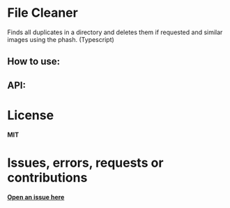 # File Cleaner
Finds all duplicates in a directory and deletes them if requested and similar images using the phash. (Typescript)

##  How to use:

## API: 

# License

**MIT**

# Issues, errors, requests or contributions
[**Open an issue here**](https://github.com/pacmax2/files-cleaner/issues)